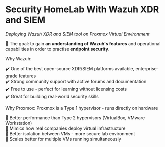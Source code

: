 # Security HomeLab With Wazuh XDR and SIEM
_Deploying Wazuh XDR and SIEM tool on Proxmox Virtual Environment_

 🚀 The goal: to gain **an understanding of Wazuh's features** and operational capabilities in order to practise **endpoint security**. 

Why Wazuh:

✔️ One of the best open-source XDR/SIEM platforms available, enterprise-grade features <br>
✔️ Strong community support with active forums and documentation <br>
✔️ Free to use - perfect for learning without licensing costs <br>
✔️ Great for building real-world security skills <br>

Why Proxmox:
Proxmox is a Type 1 hypervisor - runs directly on hardware 

 🔹 Better performance than Type 2 hypervisors (VirtualBox, VMware Workstation) <br>
 🔹 Mimics how real companies deploy virtual infrastructure <br>
 🔹 Better isolation between VMs - more secure lab environment <br>
 🔹 Scales better for multiple VMs running simultaneously <br>
